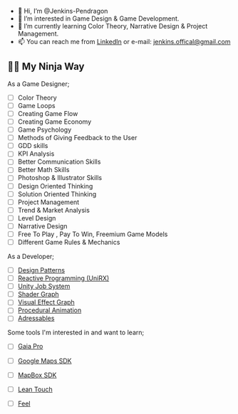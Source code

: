 - 👋 Hi, I’m @Jenkins-Pendragon
- 👀 I’m interested in Game Design & Game Development.
- 🌱 I’m currently learning Color Theory, Narrative Design & Project Management. 
- 📫 You can reach me from [LinkedIn](https://www.linkedin.com/in/jenkinspendragon/) or e-mail: jenkins.offical@gmail.com

## 🐱‍👤 My Ninja Way 

As a Game Designer;

- [ ] Color Theory
- [ ] Game Loops
- [ ] Creating Game Flow
- [ ] Creating Game Economy
- [ ] Game Psychology
- [ ] Methods of Giving Feedback to the User
- [ ] GDD skills
- [ ] KPI Analysis
- [ ] Better Communication Skills
- [ ] Better Math Skills
- [ ] Photoshop & Illustrator Skills
- [ ] Design Oriented Thinking
- [ ] Solution Oriented Thinking
- [ ] Project Management 
- [ ] Trend & Market Analysis
- [ ] Level Design
- [ ] Narrative Design
- [ ] Free To Play , Pay To Win, Freemium Game Models 
- [ ] Different Game Rules & Mechanics

 As a Developer;
 
- [ ] [Design Patterns]()
- [ ] [Reactive Programming (UniRX)]()
- [ ] [Unity Job System]()
- [ ] [Shader Graph]()
- [ ] [Visual Effect Graph]()
- [ ] [Procedural Animation]()
- [ ] [Adressables]()

 Some tools I'm interested in and want to learn;
 
 - [ ] [Gaia Pro](https://assetstore.unity.com/packages/tools/terrain/gaia-pro-2021-terrain-scene-generator-193476)
 - [ ] [Google Maps SDK](https://developers.google.com/maps/documentation/gaming/overview_musk)
 - [ ] [MapBox SDK](https://www.mapbox.com/unity)
 - [ ] [Lean Touch](https://assetstore.unity.com/packages/tools/input-management/lean-touch-72356)
 - [ ] [Feel](https://assetstore.unity.com/packages/tools/particles-effects/feel-183370)


